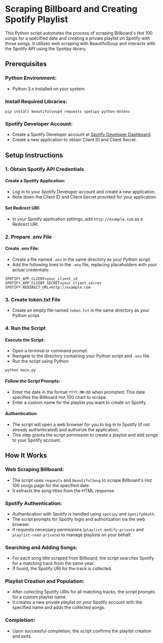 <!DOCTYPE html>
<html lang="en">
<head>
    <meta charset="UTF-8">
    <meta name="viewport" content="width=device-width, initial-scale=1.0">
</head>
<body>
    <h1>Scraping Billboard and Creating Spotify Playlist</h1>
    <p>This Python script automates the process of scraping Billboard's Hot 100 songs for a specified date and creating a private playlist on Spotify with those songs. It utilizes web scraping with BeautifulSoup and interacts with the Spotify API using the Spotipy library.</p>

  <h2>Prerequisites</h2>
    <h3>Python Environment:</h3>
    <ul>
        <li>Python 3.x installed on your system.</li>
    </ul>
    <h3>Install Required Libraries:</h3>
    <pre><code>pip install beautifulsoup4 requests spotipy python-dotenv</code></pre>

  <h3>Spotify Developer Account:</h3>
    <ul>
        <li>Create a Spotify Developer account at <a href="https://developer.spotify.com/dashboard/applications" target="_blank">Spotify Developer Dashboard</a>.</li>
        <li>Create a new application to obtain Client ID and Client Secret.</li>
    </ul>

  <h2>Setup Instructions</h2>
    <h3>1. Obtain Spotify API Credentials</h3>
    <h4>Create a Spotify Application:</h4>
    <ul>
        <li>Log in to your Spotify Developer account and create a new application.</li>
        <li>Note down the Client ID and Client Secret provided for your application.</li>
    </ul>
    <h4>Set Redirect URI:</h4>
    <ul>
        <li>In your Spotify application settings, add <code>http://example.com</code> as a Redirect URI.</li>
    </ul>

  <h3>2. Prepare .env File</h3>
    <h4>Create .env File:</h4>
    <ul>
        <li>Create a file named <code>.env</code> in the same directory as your Python script.</li>
        <li>Add the following lines to the <code>.env</code> file, replacing placeholders with your actual credentials:</li>
    </ul>
    <pre><code>SPOTIFY_APP_CLIENT=your_client_id
SPOTIFY_APP_CLIENT_SECRET=your_client_secret
SPOTIFY_REDIRECT_URL=http://example.com</code></pre>

  <h3>3. Create token.txt File</h3>
    <ul>
        <li>Create an empty file named <code>token.txt</code> in the same directory as your Python script.</li>
    </ul>

  <h3>4. Run the Script</h3>
    <h4>Execute the Script:</h4>
    <ul>
        <li>Open a terminal or command prompt.</li>
        <li>Navigate to the directory containing your Python script and <code>.env</code> file.</li>
        <li>Run the script using Python:</li>
    </ul>
    <pre><code>python main.py</code></pre>

  <h4>Follow the Script Prompts:</h4>
    <ul>
        <li>Enter the date in the format <code>YYYY-MM-DD</code> when prompted. This date specifies the Billboard Hot 100 chart to scrape.</li>
        <li>Enter a custom name for the playlist you want to create on Spotify.</li>
    </ul>

  <h4>Authentication:</h4>
    <ul>
        <li>The script will open a web browser for you to log in to Spotify (if not already authenticated) and authorize the application.</li>
        <li>This step grants the script permission to create a playlist and add songs to your Spotify account.</li>
    </ul>

  <h2>How It Works</h2>
    <h3>Web Scraping Billboard:</h3>
    <ul>
        <li>The script uses <code>requests</code> and <code>BeautifulSoup</code> to scrape Billboard's Hot 100 songs page for the specified date.</li>
        <li>It extracts the song titles from the HTML response.</li>
    </ul>

  <h3>Spotify Authentication:</h3>
    <ul>
        <li>Authentication with Spotify is handled using <code>spotipy</code> and <code>SpotifyOAuth</code>.</li>
        <li>The script prompts for Spotify login and authorization via the web browser.</li>
        <li>It requests necessary permissions (<code>playlist-modify-private</code> and <code>playlist-read-private</code>) to manage playlists on your behalf.</li>
    </ul>

  <h3>Searching and Adding Songs:</h3>
    <ul>
        <li>For each song title scraped from Billboard, the script searches Spotify for a matching track from the same year.</li>
        <li>If found, the Spotify URI for the track is collected.</li>
    </ul>

  <h3>Playlist Creation and Population:</h3>
    <ul>
        <li>After collecting Spotify URIs for all matching tracks, the script prompts for a custom playlist name.</li>
        <li>It creates a new private playlist on your Spotify account with the specified name and adds the collected songs.</li>
    </ul>

  <h3>Completion:</h3>
    <ul>
        <li>Upon successful completion, the script confirms the playlist creation and exits.</li>
    </ul>
</body>
</html>
